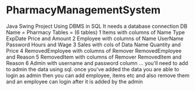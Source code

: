 # PharmacyManagementSystem
Java Swing Project Using DBMS in SQL 
It needs a database connection 
DB Name = Pharmacy
Tables = (6 tables)
1 Items with columns of Name Type ExpDate Price and Amount
2 Employee with columns of Name UserName Password Hours and Wage
3 Sales with cols of Data Name Quantity and Price
4 RemovedEmployee with columns of Remover RemovedEmployee and Reason
5 RemovedItem with columns of Remover RemovedItem and Reason
6 Admin with username and password column ...
you'll need to add to admin the data using sql.
once you've added the data you are able to login as admin then you can add employee, items etc and also remove them 
and an employee can login after it is added by the admin 

